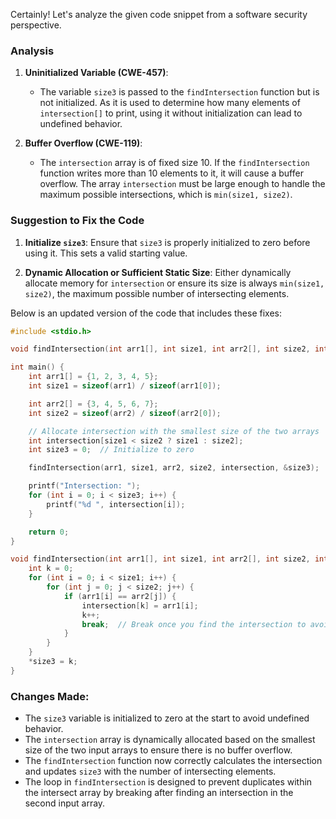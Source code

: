 Certainly! Let's analyze the given code snippet from a software security perspective.

### Analysis

1. **Uninitialized Variable (CWE-457)**: 
   - The variable `size3` is passed to the `findIntersection` function but is not initialized. As it is used to determine how many elements of `intersection[]` to print, using it without initialization can lead to undefined behavior.

2. **Buffer Overflow (CWE-119)**: 
   - The `intersection` array is of fixed size 10. If the `findIntersection` function writes more than 10 elements to it, it will cause a buffer overflow. The array `intersection` must be large enough to handle the maximum possible intersections, which is `min(size1, size2)`.

### Suggestion to Fix the Code

1. **Initialize `size3`**: Ensure that `size3` is properly initialized to zero before using it. This sets a valid starting value.

2. **Dynamic Allocation or Sufficient Static Size**: Either dynamically allocate memory for `intersection` or ensure its size is always `min(size1, size2)`, the maximum possible number of intersecting elements.

Below is an updated version of the code that includes these fixes:

```c
#include <stdio.h>

void findIntersection(int arr1[], int size1, int arr2[], int size2, int intersection[], int *size3);

int main() {
    int arr1[] = {1, 2, 3, 4, 5};
    int size1 = sizeof(arr1) / sizeof(arr1[0]);

    int arr2[] = {3, 4, 5, 6, 7};
    int size2 = sizeof(arr2) / sizeof(arr2[0]);

    // Allocate intersection with the smallest size of the two arrays
    int intersection[size1 < size2 ? size1 : size2];
    int size3 = 0;  // Initialize to zero

    findIntersection(arr1, size1, arr2, size2, intersection, &size3);

    printf("Intersection: ");
    for (int i = 0; i < size3; i++) {
        printf("%d ", intersection[i]);
    }

    return 0;
}

void findIntersection(int arr1[], int size1, int arr2[], int size2, int intersection[], int *size3) {
    int k = 0;
    for (int i = 0; i < size1; i++) {
        for (int j = 0; j < size2; j++) {
            if (arr1[i] == arr2[j]) {
                intersection[k] = arr1[i];
                k++;
                break;  // Break once you find the intersection to avoid duplicates
            }
        }
    }
    *size3 = k;
}
```

### Changes Made:

- The `size3` variable is initialized to zero at the start to avoid undefined behavior.
- The `intersection` array is dynamically allocated based on the smallest size of the two input arrays to ensure there is no buffer overflow.
- The `findIntersection` function now correctly calculates the intersection and updates `size3` with the number of intersecting elements.
- The loop in `findIntersection` is designed to prevent duplicates within the intersect array by breaking after finding an intersection in the second input array.